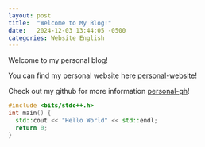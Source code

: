 ```yaml
---
layout: post
title:  "Welcome to My Blog!"
date:   2024-12-03 13:44:05 -0500
categories: Website English
---
```

Welcome to my personal blog!

You can find my personal website here [personal-website]!

Check out my github for more information [personal-gh]!

```cpp
#include <bits/stdc++.h>
int main() {
  std::cout << "Hello World" << std::endl;
  return 0;
}
```

[personal-gh]: https://github.com/onetrue-6657/
[personal-website]: https://o-v-o.xyz/
